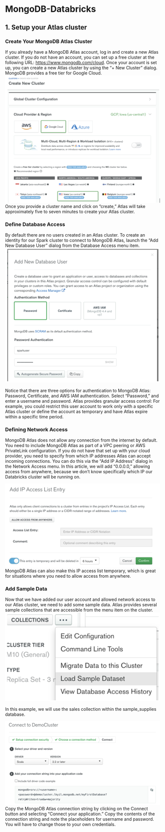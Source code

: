 # MongoDB-Databricks

## 1. Setup your Atlas cluster 

### Create Your MongoDB Atlas Cluster
If you already have a MongoDB Atlas account, log in and create a new Atlas cluster. If you do not have an account, you can set up a free cluster at the following URL: https://www.mongodb.com/cloud. Once your account is set up, you can create a new Atlas cluster by using the “+ New Cluster” dialog. MongoDB provides a free tier for Google Cloud.
![Create Cluster](/images/clustercreation.png)
Once you provide a cluster name and click on “create,” Atlas will take approximately five to seven minutes to create your Atlas cluster.

### Define Database Access
By default there are no users created in an Atlas cluster. To create an identity for our Spark cluster to connect to MongoDB Atlas, launch the “Add New Database User” dialog from the Database Access menu item.
![Database Access](/images/databaseaccess.png)

Notice that there are three options for authentication to MongoDB Atlas: Password, Certificate, and AWS IAM authentication. Select “Password,” and enter a username and password. Atlas provides granular access control: For example, you could restrict this user account to work only with a specific Atlas cluster or define the account as temporary and have Atlas expire within a specific time period.

### Defining Network Access
MongoDB Atlas does not allow any connection from the internet by default. You need to include MongoDB Atlas as part of a VPC peering or AWS PrivateLink configuration. If you do not have that set up with your cloud provider, you need to specify from which IP addresses Atlas can accept incoming connections. You can do this via the “Add IP Address” dialog in the Network Access menu. In this article, we will add “0.0.0.0,” allowing access from anywhere, because we don’t know specifically which IP our Databricks cluster will be running on.

![Network Access](/images/networkaccess.png)
MongoDB Atlas can also make this IP access list temporary, which is great for situations where you need to allow access from anywhere.

### Add Sample Data
Now that we have added our user account and allowed network access to our Atlas cluster, we need to add some sample data. Atlas provides several sample collections that are accessible from the menu item on the cluster.
![Load Data](/images/loaddata.png)


In this example, we will use the sales collection within the sample_supplies database.

![Connection String](/images/connstring.png)
Copy the MongoDB Atlas connection string by clicking on the Connect button and selecting “Connect your application.” Copy the contents of the connection string and note the placeholders for username and password. You will have to change those to your own credentials.






